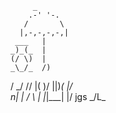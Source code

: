          _
        .-' '-.
       /       \
      |,-,-,-,-,|
     ___   |
    _)_(_  |
    (/ \)  |
    _\_/_  /)
   / \_/ \//
   |(   )\/
   ||)_( 
   |/   \
   n|   |
  / \   |
  |_|___|
     \|/
jgs _/L\_
